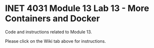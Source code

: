 # INET 4031 Module 13 Lab 13 - More Containers and Docker

Code and instructions related to Module 13.

Please click on the Wiki tab above for instructions.
